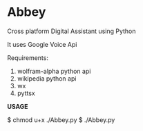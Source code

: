 # Abbey
Cross platform Digital Assistant using Python

It uses Google Voice Api

Requirements:
1) wolfram-alpha python api
2) wikipedia python api
3) wx
4) pyttsx

****USAGE****

$ chmod u+x ./Abbey.py
$ ./Abbey.py
